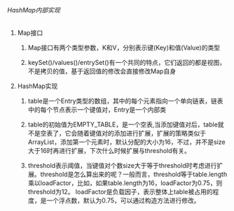 ###### HashMap内部实现
1. Map接口
    1. Map接口有两个类型参数，K和V，分别表示键(Key)和值(Value)的类型
    
    2. keySet()/values()/entrySet()有一个共同的特点，它们返回的都是视图，不是拷贝的值，基于返回值的修改会直接修改Map自身
    
2. HashMap实现  
    1. table是一个Entry类型的数组，其中的每个元素指向一个单向链表，链表中的每个节点表示一个键值对，Entry是一个内部类
    
    2. table的初始值为EMPTY_TABLE，是一个空表,当添加键值对后，table就不是空表了，它会随着键值对的添加进行扩展，扩展的策略类似于ArrayList，添加第一个元素时，默认分配的大小为16，不过，并不是size大于16时再进行扩展，下次什么时候扩展与threshold有关。
    
    3. threshold表示阈值，当键值对个数size大于等于threshold时考虑进行扩展。threshold是怎么算出来的呢？一般而言，threshold等于table.length乘以loadFactor，比如，如果table.length为16，loadFactor为0.75，则threshold为12。
    loadFactor是负载因子，表示整体上table被占用的程度，是一个浮点数，默认为0.75，可以通过构造方法进行修改。
    
    
    
